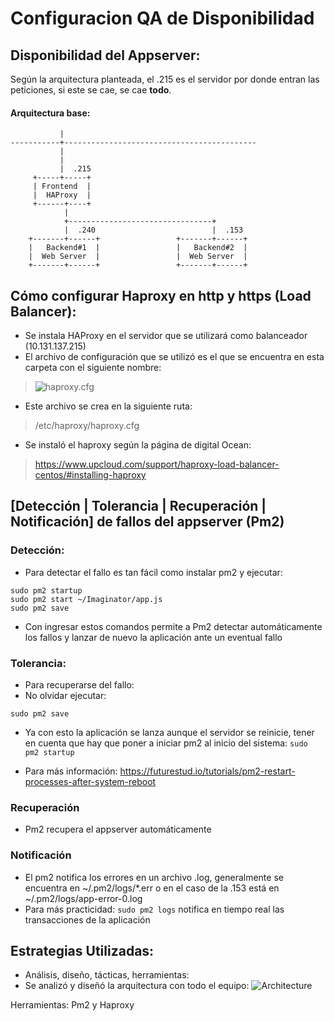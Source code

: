 # Configuracion QA de Disponibilidad

## Disponibilidad del Appserver:

Según la arquitectura planteada, el .215 es el servidor por donde entran las peticiones, si este se cae, se cae **todo**. 

#### Arquitectura base:
```
           |
-----------+-------------------------------------------
           |
           |
           |  .215
     +-----+-----+
     | Frontend  |     
     |  HAProxy  |     
     +------+----+     
            |
            +--------------------------------+
            |  .240                          |  .153
    +-------+------+                 +-------+------+
    |   Backend#1  |                 |   Backend#2  |
    |  Web Server  |                 |  Web Server  |
    +-------+------+                 +-------+------+
```

## Cómo configurar Haproxy en http y https (Load Balancer):

* Se instala HAProxy en el servidor que se utilizará como balanceador (10.131.137.215) 
* El archivo de configuración que se utilizó es el que se encuentra en esta carpeta con el siguiente nombre:
> ![haproxy.cfg](https://github.com/jonyzp/Imaginator/blob/master/Implementacion/QA_Disponibilidad/etc-haproxy-haproxy-http.cfg)
* Este archivo se crea en la siguiente ruta:
> /etc/haproxy/haproxy.cfg

* Se instaló el haproxy según la página de digital Ocean: 
> https://www.upcloud.com/support/haproxy-load-balancer-centos/#installing-haproxy

## [Detección | Tolerancia | Recuperación | Notificación] de fallos del appserver (Pm2)

### Detección:
* Para detectar el fallo es tan fácil como instalar pm2 y ejecutar:
```
sudo pm2 startup 
sudo pm2 start ~/Imaginator/app.js
sudo pm2 save
```

* Con ingresar estos comandos permite a Pm2 detectar automáticamente los fallos y lanzar de nuevo la aplicación ante un eventual fallo

### Tolerancia:
* Para recuperarse del fallo:
* No olvidar ejecutar:
```
sudo pm2 save
```
* Ya con esto la aplicación se lanza aunque el servidor se reinicie, tener en cuenta que hay que poner a iniciar pm2 al inicio del sistema: `sudo pm2 startup` 

* Para más información: https://futurestud.io/tutorials/pm2-restart-processes-after-system-reboot

### Recuperación

* Pm2 recupera el appserver automáticamente

### Notificación
* El pm2 notifica los errores en un archivo .log, generalmente se encuentra en ~/.pm2/logs/*.err o en el caso de la .153 está en ~/.pm2/logs/app-error-0.log
* Para más practicidad: `sudo pm2 logs` notifica en tiempo real las transacciones de la aplicación

## Estrategias Utilizadas:
* Análisis, diseño, tácticas, herramientas:
* Se analizó y diseñó la arquitectura con todo el equipo:
![Architecture](https://image.prntscr.com/image/CPOsQUD1R2u7wmK9QhoI-A.jpeg)

Herramientas: Pm2 y Haproxy
